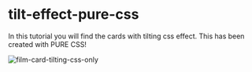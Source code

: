 # tilt-effect-pure-css
In this tutorial you will find the cards with tilting css effect. This has been created with PURE CSS!

![film-card-tilting-css-only](https://user-images.githubusercontent.com/84021295/183863596-6620615d-28a7-4827-b5c3-db7aad571569.PNG)
